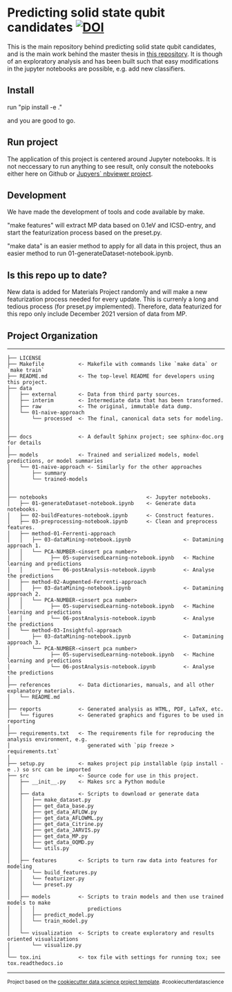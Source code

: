 # Predicting solid state qubit candidates [![DOI](https://zenodo.org/badge/335907184.svg)](https://zenodo.org/badge/latestdoi/335907184)


This is the main repository behind predicting solid state qubit candidates, and is the main work behind the master thesis in [this repository](https://github.com/ohebbi/master-thesis). It is though of an exploratory analysis and has been built such that easy modifications in the jupyter notebooks are possible, e.g. add new classifiers.

## Install

run "pip install -e ."

and you are good to go.

## Run project

The application of this project is centered around Jupyter notebooks. It is not neccessary to run anything to see result, only consult the notebooks either here on Github or [Jupyers` nbviewer project](https://nbviewer.jupyter.org/).

## Development
We have made the development of tools and code available by make.

"make features" will extract MP data based on 0.1eV and ICSD-entry, and start the featurization process based on the preset.py.

"make data" is an easier method to apply for all data in this project, thus an easier method to run 01-generateDataset-notebook.ipynb.

## Is this repo up to date?
New data is added for Materials Project randomly and will make a new featurization process needed for every update. This is currenly a long and tedious process (for preset.py implemented). Therefore, data featurized for this repo only include December 2021 version of data from MP. 


## Project Organization
------------

    ├── LICENSE
    ├── Makefile           <- Makefile with commands like `make data` or `make train`
    ├── README.md          <- The top-level README for developers using this project.
    ├── data
    │   ├── external       <- Data from third party sources.
    │   ├── interim        <- Intermediate data that has been transformed.
    │   ├── raw            <- The original, immutable data dump.
    │   └── 01-naive-approach
    │       └── processed  <- The final, canonical data sets for modeling.
    │
    │
    ├── docs               <- A default Sphinx project; see sphinx-doc.org for details
    │
    ├── models             <- Trained and serialized models, model predictions, or model summaries
    │   └── 01-naive-approach <- Similarly for the other approaches
    │       ├── summary
    │       └── trained-models
    │
    │
    ├── notebooks                                <- Jupyter notebooks.
    │   ├── 01-generateDataset-notebook.ipynb    <- Generate data notebooks.
    │   ├── 02-buildFeatures-notebook.ipynb      <- Construct features.
    │   ├── 03-preprocessing-notebook.ipynb      <- Clean and preprocess features.
    │   ├── method-01-Ferrenti-approach                    
    │   │   ├── 03-dataMining-notebook.ipynb                 <- Datamining approach 1.
    │   │   └── PCA-NUMBER-<insert pca number>
    │   │         ├── 05-supervisedLearning-notebook.ipynb   <- Machine learning and predictions
    │   │         └── 06-postAnalysis-notebook.ipynb         <- Analyse the predictions
    │   ├── method-02-Augmented-Ferrenti-approach          
    │   │   ├── 03-dataMining-notebook.ipynb                 <- Datamining approach 2.
    │   │   └── PCA-NUMBER-<insert pca number>
    │   │         ├── 05-supervisedLearning-notebook.ipynb   <- Machine learning and predictions
    │   │         └── 06-postAnalysis-notebook.ipynb         <- Analyse the predictions
    │   └── method-03-Insightful-approach                  
    │       ├── 03-dataMining-notebook.ipynb                 <- Datamining approach 3.
    │       └── PCA-NUMBER-<insert pca number>
    │             ├── 05-supervisedLearning-notebook.ipynb   <- Machine learning and predictions
    │             └── 06-postAnalysis-notebook.ipynb         <- Analyse the predictions
    │
    ├── references         <- Data dictionaries, manuals, and all other explanatory materials.
    │   └── README.md       
    │
    ├── reports            <- Generated analysis as HTML, PDF, LaTeX, etc.
    │   └── figures        <- Generated graphics and figures to be used in reporting
    │
    ├── requirements.txt   <- The requirements file for reproducing the analysis environment, e.g.
    │                         generated with `pip freeze > requirements.txt`
    │
    ├── setup.py           <- makes project pip installable (pip install -e .) so src can be imported
    ├── src                <- Source code for use in this project.
    │   ├── __init__.py    <- Makes src a Python module
    │   │
    │   ├── data           <- Scripts to download or generate data
    │   │   ├── make_dataset.py
    │   │   ├── get_data_base.py
    │   │   ├── get_data_AFLOW.py
    │   │   ├── get_data_AFLOWML.py
    │   │   ├── get_data_Citrine.py
    │   │   ├── get_data_JARVIS.py
    │   │   ├── get_data_MP.py
    │   │   ├── get_data_OQMD.py
    │   │   └── utils.py
    │   │
    │   ├── features       <- Scripts to turn raw data into features for modeling
    │   │   └── build_features.py
    │   │   └── featurizer.py
    │   │   └── preset.py
    │   │
    │   ├── models         <- Scripts to train models and then use trained models to make
    │   │   │                 predictions
    │   │   ├── predict_model.py
    │   │   └── train_model.py
    │   │
    │   └── visualization  <- Scripts to create exploratory and results oriented visualizations
    │       └── visualize.py
    │
    └── tox.ini            <- tox file with settings for running tox; see tox.readthedocs.io

--------

<p><small>Project based on the <a target="_blank" href="https://drivendata.github.io/cookiecutter-data-science/">cookiecutter data science project template</a>. #cookiecutterdatascience</small></p>
